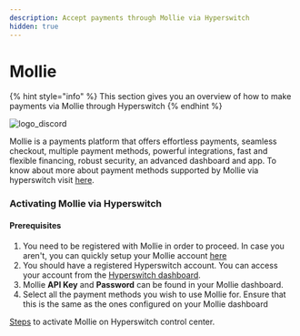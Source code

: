 ```yaml
---
description: Accept payments through Mollie via Hyperswitch
hidden: true
---
```


# Mollie

{% hint style="info" %}
This section gives you an overview of how to make payments via Mollie through Hyperswitch
{% endhint %}

![logo\_discord](https://hyperswitch.io/icons/homePageIcons/logos/mollieLogo.svg)



Mollie is a payments platform that offers effortless payments, seamless checkout, multiple payment methods, powerful integrations, fast and flexible financing, robust security, an advanced dashboard and app. To know about more about payment methods supported by Mollie via hyperswitch visit [here](https://hyperswitch.io/pm-list).

### Activating Mollie via Hyperswitch

#### Prerequisites

1. You need to be registered with Mollie in order to proceed. In case you aren't, you can quickly setup your Mollie account [here](https://www.mollie.com/)
2. You should have a registered Hyperswitch account. You can access your account from the [Hyperswitch dashboard](https://app.hyperswitch.io/register).
3. Mollie **API Key** and **Password** can be found in your Mollie dashboard.
4. Select all the payment methods you wish to use Mollie for. Ensure that this is the same as the ones configured on your Mollie dashboard

[Steps](https://docs.hyperswitch.io/hyperswitch-cloud/connectors/activate-connector-on-hyperswitch) to activate Mollie on Hyperswitch control center.

